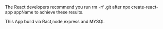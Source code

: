  The React developers recommend you run rm -rf .git after npx create-react-app appName to achieve these results.

This App build via Ract,node,express and MYSQL